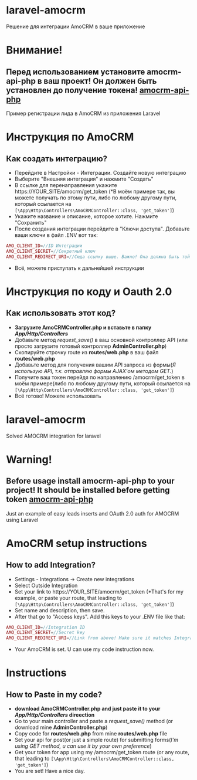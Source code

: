 # laravel-amocrm
Решение для интеграции AmoCRM в ваше приложение

# Внимание!
## Перед использованием установите amocrm-api-php в ваш проект! Он должен быть установлен до получение токена! [amocrm-api-php](https://github.com/amocrm/amocrm-api-php)

Пример регистрации лида в AmoCRM из приложения Laravel

# Инструкция по AmoCRM
## Как создать интеграцию?
* Перейдите в Настройки - Интеграции. Создайте новую интеграцию
* Выберите "Внешняя интеграция" и нажмите "Создать"
* В ссылке для перенаправления укажите https://YOUR_SITE/amocrm/get_token (*В моём примере так, вы можете получать по этому пути, либо по любому другому пути, который ссылается на `[\App\Http\Controllers\AmoCRMController::class, 'get_token']`)
* Укажите название и описание, которое хотите. Нажмите "Сохранить"
* После создания интеграции перейдите в "Ключи доступа". Добавьте ваши ключи в файл .ENV вот так:
```php
AMO_CLIENT_ID=//ID Интеграции
AMO_CLIENT_SECRET=//Секретный ключ
AMO_CLIENT_REDIRECT_URI=//Сюда ссылку выше. Важно! Она должна быть той же, что и при создании интеграции. https://YOUR_SITE/amocrm/get_token
```
* Всё, можете приступать к дальнейшей инструкции

# Инструкция по коду и Oauth 2.0
## Как использовать этот код?
* **Загрузите AmoCRMController.php и вставьте в папку _App/Http/Controllers_**
* Добавьте метод _request_save()_ в ваш основной контроллер API (или просто загрузите готовый контроллер **AdminController.php**)
* Скопируйте строчку route из __routes/web.php__ в ваш файл __routes/web.php__
* Добавьте метод для получения вашим API запроса из формы(*Я использую API, т.к. отправляю формы AJAX'ом методом GET.*)
* Получите ваш токен перейдя по направлению /amocrm/get_token в моём примере(либо по любому другому пути, который ссылается на `[\App\Http\Controllers\AmoCRMController::class, 'get_token']`)
* Всё готово! Можете использовать

# laravel-amocrm
Solved AMOCRM integration for laravel

# Warning!
## Before usage install amocrm-api-php to your project! It should be installed before getting token [amocrm-api-php](https://github.com/amocrm/amocrm-api-php)

Just an example of easy leads inserts and OAuth 2.0 auth for AMOCRM using Laravel


# AmoCRM setup instructions
## How to add Integration?
* Settings - Integrations -> Create new integrations
* Select Outside Integration
* Set your link to https://YOUR_SITE/amocrm/get_token (*That's for my example, or paste your route, that leading to `[\App\Http\Controllers\AmoCRMController::class, 'get_token']`)
* Set name and description, then save.
* After that go to "Access keys". Add this keys to your .ENV file like that:
```php
AMO_CLIENT_ID=//Integration ID
AMO_CLIENT_SECRET=//Secret key
AMO_CLIENT_REDIRECT_URI=//Link from above! Make sure it matches Integration link! https://YOUR_SITE/amocrm/get_token
```
* Your AmoCRM is set. U can use my code instruction now.

# Instructions
## How to Paste in my code?
* **download AmoCRMController.php and just paste it to your _App/Http/Controllers_ direection**
* Go to your main controller and paste a _request_save()_ method (or download mine **AdminController.php**)
* Copy code for __routes/web.php__ from mine __routes/web.php__ file
* Set your api for post(or just a simple route) for submitting forms(*I'm using GET method, u can use it by your own preference*)
* Get your token for app using my /amocrm/get_token route (or any route, that leading to `[\App\Http\Controllers\AmoCRMController::class, 'get_token']`)
* You are set! Have a nice day.
